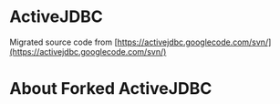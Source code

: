 # ActiveJDBC

Migrated source code from [https://activejdbc.googlecode.com/svn/](https://activejdbc.googlecode.com/svn/)

About Forked ActiveJDBC
====================

